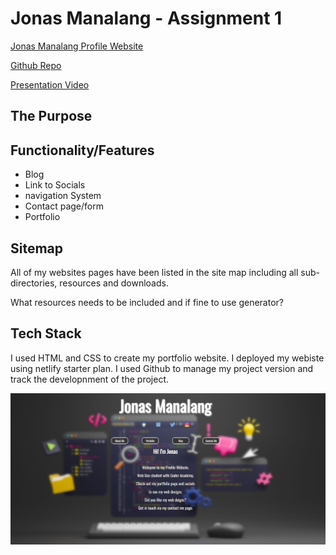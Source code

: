 # Jonas Manalang - Assignment 1

[Jonas Manalang Profile Website](https://gleaming-quokka-c67e36.netlify.app/)

[Github Repo](https://github.com/jbm-coder/Assignment1)

[Presentation Video]()

## The Purpose 

## Functionality/Features
- Blog
- Link to Socials
- navigation System
- Contact page/form
- Portfolio

## Sitemap

All of my websites pages have been listed in the site map including all sub-directories, resources and downloads.

What resources needs to be included and if fine to use generator?




## Tech Stack
I used HTML and CSS to create my portfolio website.
I deployed my webiste using netlify starter plan.
I used Github to manage my project version and track the developnment of the project.



![homepage](./images/screenshot1.PNG)